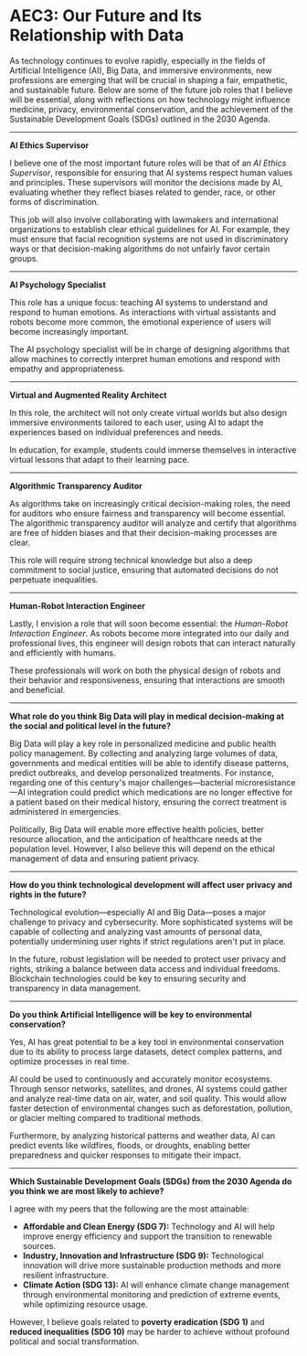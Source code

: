 # AEC3: Our Future and Its Relationship with Data  

As technology continues to evolve rapidly, especially in the fields of Artificial Intelligence (AI), Big Data, and immersive environments, new professions are emerging that will be crucial in shaping a fair, empathetic, and sustainable future. Below are some of the future job roles that I believe will be essential, along with reflections on how technology might influence medicine, privacy, environmental conservation, and the achievement of the Sustainable Development Goals (SDGs) outlined in the 2030 Agenda.

---

**AI Ethics Supervisor**

I believe one of the most important future roles will be that of an *AI Ethics Supervisor*, responsible for ensuring that AI systems respect human values and principles. These supervisors will monitor the decisions made by AI, evaluating whether they reflect biases related to gender, race, or other forms of discrimination.

This job will also involve collaborating with lawmakers and international organizations to establish clear ethical guidelines for AI. For example, they must ensure that facial recognition systems are not used in discriminatory ways or that decision-making algorithms do not unfairly favor certain groups.

---

**AI Psychology Specialist**

This role has a unique focus: teaching AI systems to understand and respond to human emotions. As interactions with virtual assistants and robots become more common, the emotional experience of users will become increasingly important.

The AI psychology specialist will be in charge of designing algorithms that allow machines to correctly interpret human emotions and respond with empathy and appropriateness.

---

**Virtual and Augmented Reality Architect**

In this role, the architect will not only create virtual worlds but also design immersive environments tailored to each user, using AI to adapt the experiences based on individual preferences and needs.

In education, for example, students could immerse themselves in interactive virtual lessons that adapt to their learning pace.

---

**Algorithmic Transparency Auditor**

As algorithms take on increasingly critical decision-making roles, the need for auditors who ensure fairness and transparency will become essential. The algorithmic transparency auditor will analyze and certify that algorithms are free of hidden biases and that their decision-making processes are clear.

This role will require strong technical knowledge but also a deep commitment to social justice, ensuring that automated decisions do not perpetuate inequalities.

---

**Human-Robot Interaction Engineer**

Lastly, I envision a role that will soon become essential: the *Human-Robot Interaction Engineer*. As robots become more integrated into our daily and professional lives, this engineer will design robots that can interact naturally and efficiently with humans.

These professionals will work on both the physical design of robots and their behavior and responsiveness, ensuring that interactions are smooth and beneficial.

---

**What role do you think Big Data will play in medical decision-making at the social and political level in the future?**

Big Data will play a key role in personalized medicine and public health policy management. By collecting and analyzing large volumes of data, governments and medical entities will be able to identify disease patterns, predict outbreaks, and develop personalized treatments. For instance, regarding one of this century's major challenges—bacterial microresistance—AI integration could predict which medications are no longer effective for a patient based on their medical history, ensuring the correct treatment is administered in emergencies.

Politically, Big Data will enable more effective health policies, better resource allocation, and the anticipation of healthcare needs at the population level. However, I also believe this will depend on the ethical management of data and ensuring patient privacy.

---

**How do you think technological development will affect user privacy and rights in the future?**

Technological evolution—especially AI and Big Data—poses a major challenge to privacy and cybersecurity. More sophisticated systems will be capable of collecting and analyzing vast amounts of personal data, potentially undermining user rights if strict regulations aren't put in place.

In the future, robust legislation will be needed to protect user privacy and rights, striking a balance between data access and individual freedoms. Blockchain technologies could be key to ensuring security and transparency in data management.

---

**Do you think Artificial Intelligence will be key to environmental conservation?**

Yes, AI has great potential to be a key tool in environmental conservation due to its ability to process large datasets, detect complex patterns, and optimize processes in real time.

AI could be used to continuously and accurately monitor ecosystems. Through sensor networks, satellites, and drones, AI systems could gather and analyze real-time data on air, water, and soil quality. This would allow faster detection of environmental changes such as deforestation, pollution, or glacier melting compared to traditional methods.

Furthermore, by analyzing historical patterns and weather data, AI can predict events like wildfires, floods, or droughts, enabling better preparedness and quicker responses to mitigate their impact.

---

**Which Sustainable Development Goals (SDGs) from the 2030 Agenda do you think we are most likely to achieve?**

I agree with my peers that the following are the most attainable:

- **Affordable and Clean Energy (SDG 7):** Technology and AI will help improve energy efficiency and support the transition to renewable sources.
- **Industry, Innovation and Infrastructure (SDG 9):** Technological innovation will drive more sustainable production methods and more resilient infrastructure.
- **Climate Action (SDG 13):** AI will enhance climate change management through environmental monitoring and prediction of extreme events, while optimizing resource usage.

However, I believe goals related to **poverty eradication (SDG 1)** and **reduced inequalities (SDG 10)** may be harder to achieve without profound political and social transformation.


